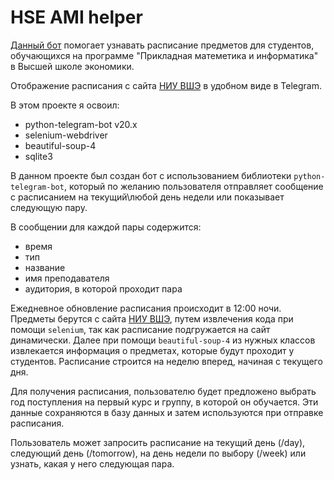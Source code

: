 # HSE AMI helper

[Данный бот]("https://t.me/HSEAMIhelper_bot") помогает узнавать расписание предметов для студентов, обучающихся на программе "Прикладная матеметика и информатика" в Высшей школе экономики.

Отображение расписания с сайта [НИУ ВШЭ](https://www.hse.ru/ba/ami/timetable) в удобном виде в Telegram.

В этом проекте я освоил:
- python-telegram-bot v20.x
- selenium-webdriver
- beautiful-soup-4
- sqlite3

В данном проекте был создан бот с использованием библиотеки `python-telegram-bot`, который по желанию пользователя отправляет сообщение с расписанием на текущий\любой день недели или показывает следующую пару.

В сообщении для каждой пары содержится:
- время
- тип
- название
- имя преподавателя
- аудитория, в которой проходит пара

Ежедневное обновление расписания происходит в 12:00 ночи. Предметы берутся с сайта [НИУ ВШЭ](https://www.hse.ru/ba/ami/timetable), путем извлечения кода при помощи `selenium`, так как расписание подгружается на сайт динамически. Далее при помощи `beautiful-soup-4` из нужных классов извлекается информация о предметах, которые будут проходит у студентов. Расписание строится на неделю вперед, начиная с текущего дня.

Для получения расписания, пользователю будет предложено выбрать год поступления на первый курс и группу, в которой он обучается. Эти данные сохраняются в базу данных и затем используются при отправке расписания.

Пользователь может запросить расписание на текущий день (/day), следующий день (/tomorrow), на день недели по выбору (/week) или узнать, какая у него следующая пара.
